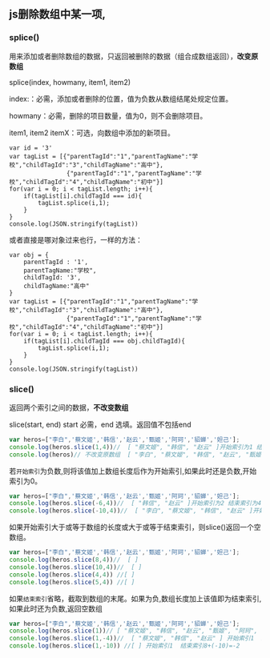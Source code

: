 ##  js删除数组中某一项,

###  splice()

用来添加或者删除数组的数据，只返回被删除的数据（组合成数组返回），**改变原数组**

splice(index, howmany, item1, item2)

index:：必需，添加或者删除的位置，值为负数从数组结尾处规定位置。

howmany：必需，删除的项目数量，值为0，则不会删除项目。

item1, item2 itemX：可选，向数组中添加的新项目。

```
var id = '3'
var tagList = [{"parentTagId":"1","parentTagName":"学校","childTagId":"3","childTagName":"高中"},
                {"parentTagId":"1","parentTagName":"学校","childTagId":"4","childTagName":"初中"}]
for(var i = 0; i < tagList.length; i++){
    if(tagList[i].childTagId === id){
        tagList.splice(i,1);
    }
}
console.log(JSON.stringify(tagList))
```

或者直接是哪对象过来也行，一样的方法：

```
var obj = {
    parentTagId : '1',
    parentTagName:"学校",
    childTagId: '3',
    childTagName:"高中"
}
var tagList = [{"parentTagId":"1","parentTagName":"学校","childTagId":"3","childTagName":"高中"},
                {"parentTagId":"1","parentTagName":"学校","childTagId":"4","childTagName":"初中"}]
for(var i = 0; i < tagList.length; i++){
    if(tagList[i].childTagId === obj.childTagId){
        tagList.splice(i,1);
    }
}
console.log(JSON.stringify(tagList))
```

### slice()

返回两个索引之间的数据，**不改变数组**

slice(start, end) start 必需，end 选填。返回值不包括end

```js
var heros=["李白",'蔡文姬','韩信','赵云','甄姬','阿珂','貂蝉','妲己'];
console.log(heros.slice(1,4))//  [ "蔡文姬", "韩信", "赵云" ]开始索引为1 结束索引为4(不包括4)
console.log(heros)// 不改变原数组  [ "李白", "蔡文姬", "韩信", "赵云", "甄姬", "阿珂", "貂蝉", "妲己" ]
```

若`开始索引`为负数,则将该值加上数组长度后作为开始索引,如果此时还是负数,开始索引为0。

```js
var heros=["李白",'蔡文姬','韩信','赵云','甄姬','阿珂','貂蝉','妲己'];
console.log(heros.slice(-6,4))//  [ "韩信", "赵云" ]开始索引为2 结束索引为4(不包括4)
console.log(heros.slice(-10,4))//  [ "李白", "蔡文姬", "韩信", "赵云" ]开始索引为0 结束索引为4(不包括4)
```

如果开始索引大于或等于数组的长度或大于或等于结束索引，则slice()返回一个空数组。

```js
var heros=["李白",'蔡文姬','韩信','赵云','甄姬','阿珂','貂蝉','妲己'];
console.log(heros.slice(8,4))//  [ ]
console.log(heros.slice(10,4))//  [ ]
console.log(heros.slice(4,4)) //[ ]
console.log(heros.slice(5,4)) //[ ]
```

如果`结束索引`省略，截取到数组的末尾。如果为负,数组长度加上该值即为结束索引,如果此时还为负数,返回空数组

```js
var heros=["李白",'蔡文姬','韩信','赵云','甄姬','阿珂','貂蝉','妲己'];
console.log(heros.slice(1))// [ "蔡文姬", "韩信", "赵云", "甄姬", "阿珂", "貂蝉", "妲己" ]
console.log(heros.slice(1,-4))//  [ "蔡文姬", "韩信", "赵云" ] 开始索引1  结束索引8+(-4)=4
console.log(heros.slice(1,-10)) //[ ] 开始索引1  结束索引8+(-10)=-2
```

